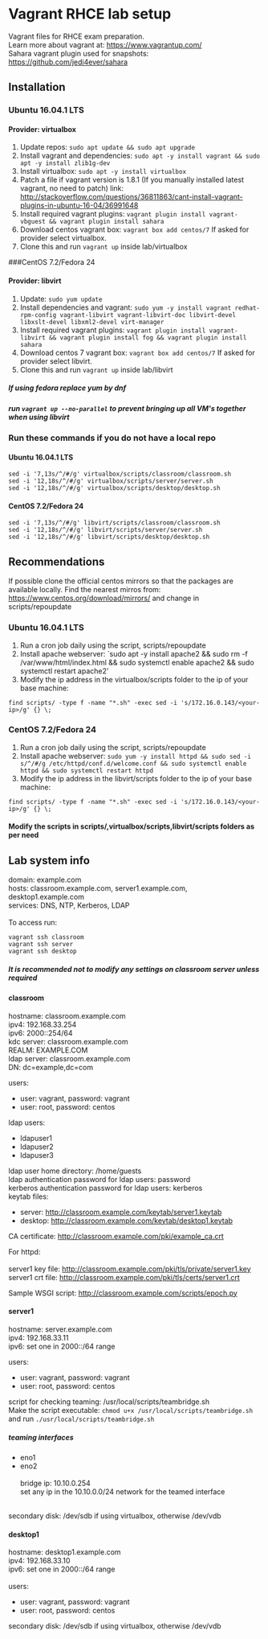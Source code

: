 # Vagrant RHCE lab setup

Vagrant files for RHCE exam preparation. <br/>
Learn more about vagrant at: https://www.vagrantup.com/ <br/>
Sahara vagrant plugin used for snapshots: https://github.com/jedi4ever/sahara


## Installation

### Ubuntu 16.04.1 LTS

#### Provider: virtualbox

1. Update repos: `sudo apt update && sudo apt upgrade`
2. Install vagrant and dependencies: `sudo apt -y install vagrant && sudo apt -y install zlib1g-dev`
3. Install virtualbox: `sudo apt -y install virtualbox`
4. Patch a file if vagrant version is 1.8.1 (If you manually installed latest vagrant, no need to patch) link: http://stackoverflow.com/questions/36811863/cant-install-vagrant-plugins-in-ubuntu-16-04/36991648
5. Install required vagrant plugins: `vagrant plugin install vagrant-vbguest && vagrant plugin install sahara`
6. Download centos vagrant box:	`vagrant box add centos/7` If asked for provider select virtualbox.
7. Clone this and run `vagrant up` inside lab/virtualbox

###CentOS 7.2/Fedora 24

#### Provider: libvirt

1. Update: `sudo yum update`
2. Install dependencies and vagrant: `sudo yum -y install vagrant redhat-rpm-config vagrant-libvirt vagrant-libvirt-doc libvirt-devel libxslt-devel libxml2-devel virt-manager`
3. Install required vagrant plugins: `vagrant plugin install vagrant-libvirt && vagrant plugin install fog && vagrant plugin install sahara`
4. Download centos 7 vagrant box: `vagrant box add centos/7` If asked for provider select libvirt.
5. Clone this and run `vagrant up` inside lab/libvirt


##### If using fedora replace yum by dnf
##### run `vagrant up --no-parallel` to prevent bringing up all VM's together when using libvirt

### Run these commands if you do not have a local repo

#### Ubuntu 16.04.1 LTS

```
sed -i '7,13s/^/#/g' virtualbox/scripts/classroom/classroom.sh
sed -i '12,18s/^/#/g' virtualbox/scripts/server/server.sh
sed -i '12,18s/^/#/g' virtualbox/scripts/desktop/desktop.sh
```

#### CentOS 7.2/Fedora 24

```
sed -i '7,13s/^/#/g' libvirt/scripts/classroom/classroom.sh
sed -i '12,18s/^/#/g' libvirt/scripts/server/server.sh
sed -i '12,18s/^/#/g' libvirt/scripts/desktop/desktop.sh
```

## Recommendations

If possible clone the official centos mirrors so that the packages are available locally. Find the nearest mirros from: https://www.centos.org/download/mirrors/ and change in scripts/repoupdate 

### Ubuntu 16.04.1 LTS

1. Run a cron job daily using the script, scripts/repoupdate 
2. Install apache webserver: `sudo apt -y install apache2 && sudo rm -f /var/www/html/index.html && sudo systemctl enable apache2 && sudo systemctl restart apache2'
3. Modify the ip address in the virtualbox/scripts folder to the ip of your base machine: 
```
find scripts/ -type f -name "*.sh" -exec sed -i 's/172.16.0.143/<your-ip>/g' {} \;
```

### CentOS 7.2/Fedora 24

1. Run a cron job daily using the script, scripts/repoupdate
2. Install apache webserver: `sudo yum -y install httpd && sudo sed -i s/^/#/g /etc/httpd/conf.d/welcome.conf && sudo systemctl enable httpd && sudo systemctl restart httpd`
3. Modify the ip address in the libvirt/scripts folder to the ip of your base machine: 
```
find scripts/ -type f -name "*.sh" -exec sed -i 's/172.16.0.143/<your-ip>/g' {} \;
```

#### Modify the scripts in scripts/,virtualbox/scripts,libvirt/scripts folders as per need

## Lab system info

domain: example.com <br/>
hosts: classroom.example.com, server1.example.com, desktop1.example.com <br/>
services: DNS, NTP, Kerberos, LDAP <br/><br/>
To access run:
```
vagrant ssh classroom
vagrant ssh server
vagrant ssh desktop
```
##### It is recommended not to modify any settings on classroom server unless required

#### classroom

hostname: classroom.example.com <br/>
ipv4: 192.168.33.254 <br/>
ipv6: 2000::254/64 <br/>
kdc server: classroom.example.com <br/>
REALM: EXAMPLE.COM <br/>
ldap server: classroom.example.com <br/>
DN: dc=example,dc=com <br>

users: <br/>
* user: vagrant, password: vagrant <br/>
* user: root, password: centos <br/>

ldap users:
* ldapuser1 <br/>
* ldapuser2 <br/>
* ldapuser3 <br/>

ldap user home directory: /home/guests <br/>
ldap authentication password for ldap users: password <br/>
kerberos authentication password for ldap users: kerberos <br/>
keytab files: <br/>

* server: http://classroom.example.com/keytab/server1.keytab <br/>
* desktop: http://classroom.example.com/keytab/desktop1.keytab <br/>

CA certificate: http://classroom.example.com/pki/example_ca.crt <br/>

For httpd: <br/><br/>
server1 key file: http://classroom.example.com/pki/tls/private/server1.key <br/>
server1 crt file: http://classroom.example.com/pki/tls/certs/server1.crt <br/>

Sample WSGI script: http://classroom.example.com/scripts/epoch.py <br/>

#### server1

hostname: server.example.com <br/>
ipv4: 192.168.33.11 <br/>
ipv6: set one in 2000::/64 range <br/>

users: <br/>
* user: vagrant, password: vagrant <br/>
* user: root, password: centos <br/>

script for checking teaming: /usr/local/scripts/teambridge.sh  <br/>
Make the script executable: `chmod u+x /usr/local/scripts/teambridge.sh` <br/>
and run `./usr/local/scripts/teambridge.sh` <br/>
##### teaming interfaces
* eno1 <br/>
* eno2 <br/><br/>
bridge ip: 10.10.0.254 <br/>
set any ip in the 10.10.0.0/24 network for the teamed interface <br/><br/>

secondary disk: /dev/sdb if using virtualbox, otherwise /dev/vdb <br/>

#### desktop1

hostname: desktop1.example.com <br/>
ipv4: 192.168.33.10 <br/>
ipv6: set one in 2000::/64 range <br/><br/>
users: <br/>

* user: vagrant, password: vagrant <br/>
* user: root, password: centos <br/>

secondary disk: /dev/sdb if using virtualbox, otherwise /dev/vdb <br/>


